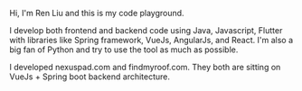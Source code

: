 Hi, I'm Ren Liu and this is my code playground.

I develop both frontend and backend code using Java, Javascript, Flutter with libraries like Spring framework, VueJs, AngularJs, and React.
I'm also a big fan of Python and try to use the tool as much as possible.

I developed nexuspad.com and findmyroof.com. They both are sitting on VueJs + Spring boot backend architecture.
